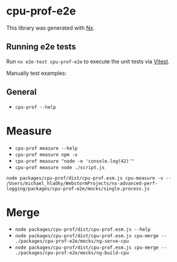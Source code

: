 # cpu-prof-e2e

This library was generated with [Nx](https://nx.dev).

## Running e2e tests

Run `nx e2e-test cpu-prof-e2e` to execute the unit tests via [Vitest](https://vitest.dev/).

Manually test examples:

## General
- `cpu-prof --help`

# Measure

- `cpu-prof measure --help`
- `cpu-prof measure npm -v`
- `cpu-prof measure "node -e 'console.log(42)'"` 
- `cpu-prof measure node ./script.js`


`node packages/cpu-prof/dist/cpu-prof.esm.js cpu-measure -v -- /Users/michael_hladky/WebstormProjects/nx-advanced-perf-logging/packages/cpu-prof-e2e/mocks/single.process.js`


# Merge

- `node packages/cpu-prof/dist/cpu-prof.esm.js --help`
- `node packages/cpu-prof/dist/cpu-prof.esm.js cpu-merge -- ./packages/cpu-prof-e2e/mocks/ng-serve-cpu`
- `node packages/cpu-prof/dist/cpu-prof.esm.js cpu-merge -- ./packages/cpu-prof-e2e/mocks/ng-build-cpu`
